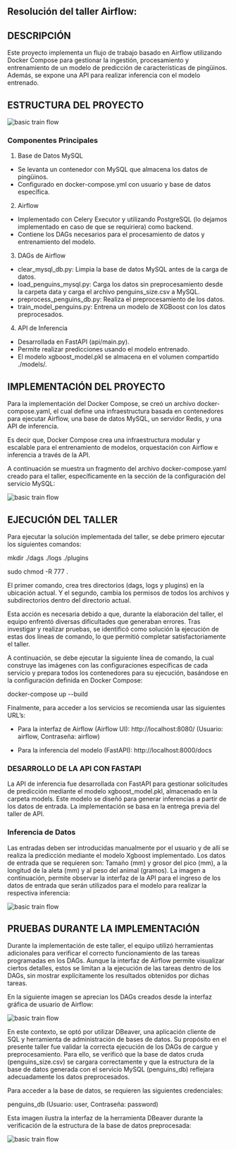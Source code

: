 ## Resolución del taller Airflow:

## DESCRIPCIÓN

Este proyecto implementa un flujo de trabajo basado en Airflow utilizando Docker Compose para gestionar la ingestión, procesamiento y entrenamiento de un modelo de predicción de características de pingüinos. Además, se expone una API para realizar inferencia con el modelo entrenado.

## ESTRUCTURA DEL PROYECTO

![basic train flow](img/01_arquitectura.png)


### Componentes Principales

1.	Base de Datos MySQL
-	Se levanta un contenedor con MySQL que almacena los datos de pingüinos.
-	Configurado en docker-compose.yml con usuario y base de datos específica.
2.	Airflow
-	Implementado con Celery Executor y utilizando PostgreSQL (lo dejamos implementado en caso de que se requiriera) como backend.
-	Contiene los DAGs necesarios para el procesamiento de datos y entrenamiento del modelo.
3.	DAGs de Airflow
-	clear_mysql_db.py: Limpia la base de datos MySQL antes de la carga de datos.
-	load_penguins_mysql.py: Carga los datos sin preprocesamiento desde la carpeta data y carga el archivo penguins_size.csv a MySQL.
-	preprocess_penguins_db.py: Realiza el preprocesamiento de los datos.
-	train_model_penguins.py: Entrena un modelo de XGBoost con los datos preprocesados.
4.	API de Inferencia
-	Desarrollada en FastAPI (api/main.py).
-	Permite realizar predicciones usando el modelo entrenado.
-	El modelo xgboost_model.pkl se almacena en el volumen compartido ./models/.


## IMPLEMENTACIÓN DEL PROYECTO

Para la implementación del Docker Compose, se creó un archivo docker-compose.yaml, el cual define una infraestructura basada en contenedores para ejecutar Airflow, una base de datos MySQL, un servidor Redis, y una API de inferencia. 

Es decir que, Docker Compose crea una infraestructura modular y escalable para el entrenamiento de modelos, orquestación con Airflow e inferencia a través de la API.

A continuación se muestra un fragmento del archivo docker-compose.yaml creado para el taller, específicamente en la sección de la configuración del servicio MySQL:

![basic train flow](img/02_Docker-Compose.png)

## EJECUCIÓN DEL TALLER

Para ejecutar la solución implementada del taller, se debe primero ejecutar los siguientes comandos:

mkdir ./dags ./logs ./plugins

sudo chmod -R 777 .

El primer comando, crea tres directorios (dags, logs y plugins) en la ubicación actual. Y el segundo, cambia los permisos de todos los archivos y subdirectorios dentro del directorio actual.

Esta acción es necesaria debido a que, durante la elaboración del taller, el equipo enfrentó diversas dificultades que generaban errores. Tras investigar y realizar pruebas, se identificó como solución la ejecución de estas dos líneas de comando, lo que permitió completar satisfactoriamente el taller.

A continuación, se debe ejecutar la siguiente línea de comando, la cual construye las imágenes con las configuraciones específicas de cada servicio y prepara todos los contenedores para su ejecución, basándose en la configuración definida en Docker Compose:

docker-compose up --build

Finalmente, para acceder a los servicios se recomienda usar las siguientes URL’s:

-	Para la interfaz de Airflow (Airflow UI): http://localhost:8080/ (Usuario: airflow, Contraseña: airflow)

-	Para la inferencia del modelo (FastAPI): http://localhost:8000/docs 


### DESARROLLO DE LA API CON FASTAPI

La API de inferencia fue desarrollada con FastAPI para gestionar solicitudes de predicción mediante el modelo xgboost_model.pkl, almacenado en la carpeta models. Este modelo se diseñó para generar inferencias a partir de los datos de entrada. La implementación se basa en la entrega previa del taller de API.

### Inferencia de Datos

Las entradas deben ser introducidas manualmente por el usuario y de allí se realiza la predicción mediante el modelo Xgboost implementado. Los datos de entrada que se requieren son: Tamaño (mm) y grosor del pico (mm), a la longitud de la aleta (mm) y al peso del animal (gramos). La imagen a continuación, permite observar la interfaz de la API para el ingreso de los datos de entrada que serán utilizados para el modelo para realizar la respectiva inferencia:

![basic train flow](img/03_Prediction.png)


## PRUEBAS DURANTE LA IMPLEMENTACIÓN
Durante la implementación de este taller, el equipo utilizó herramientas adicionales para verificar el correcto funcionamiento de las tareas programadas en los DAGs. Aunque la interfaz de Airflow permite visualizar ciertos detalles, estos se limitan a la ejecución de las tareas dentro de los DAGs, sin mostrar explícitamente los resultados obtenidos por dichas tareas.

En la siguiente imagen se aprecian los DAGs creados desde la interfaz gráfica de usuario de Airflow:

![basic train flow](img/04_DAGS.png)

En este contexto, se optó por utilizar DBeaver, una aplicación cliente de SQL y herramienta de administración de bases de datos. Su propósito en el presente taller fue validar la correcta ejecución de los DAGs de cargue y preprocesamiento. Para ello, se verificó que la base de datos cruda (penguins_size.csv) se cargara correctamente y que la estructura de la base de datos generada con el servicio MySQL (penguins_db) reflejara adecuadamente los datos preprocesados.

Para acceder a la base de datos, se requieren las siguientes credenciales:

penguins_db (Usuario: user, Contraseña: password)

Esta imagen ilustra la interfaz de la herramienta DBeaver durante la verificación de la estructura de la base de datos preprocesada:

![basic train flow](img/05_db.png)
